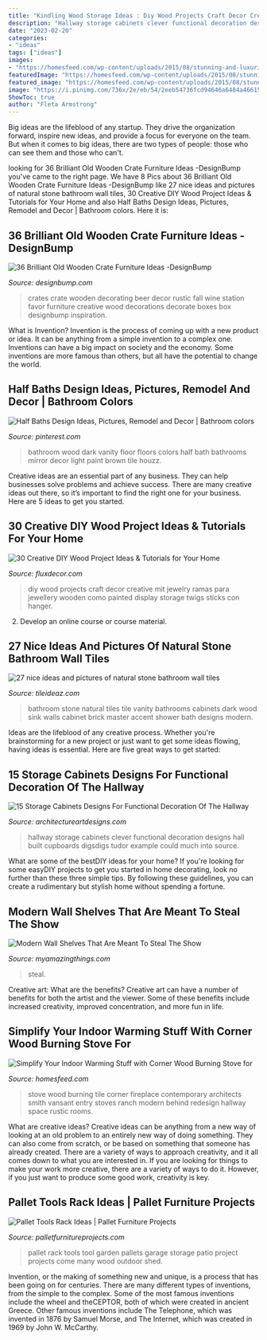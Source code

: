 ```yaml
---
title: "Kindling Wood Storage Ideas : Diy Wood Projects Craft Decor Creative Mit Jewelry Ramas Para Jewellery Wooden Como Painted Display Storage Twigs Sticks Con Hanger"
description: "Hallway storage cabinets clever functional decoration designs hall built cupboards digsdigs tudor example could much into source"
date: "2023-02-20"
categories:
- "ideas"
tags: ["ideas"]
images:
- "https://homesfeed.com/wp-content/uploads/2015/08/stunning-and-luxurious-corner-wood-burning-stove-design-in-hallway-with-storage-and-runner-rug-with-brown-wall-accent-and-bulb-pendants.jpg"
featuredImage: "https://homesfeed.com/wp-content/uploads/2015/08/stunning-and-luxurious-corner-wood-burning-stove-design-in-hallway-with-storage-and-runner-rug-with-brown-wall-accent-and-bulb-pendants.jpg"
featured_image: "https://homesfeed.com/wp-content/uploads/2015/08/stunning-and-luxurious-corner-wood-burning-stove-design-in-hallway-with-storage-and-runner-rug-with-brown-wall-accent-and-bulb-pendants.jpg"
image: "https://i.pinimg.com/736x/2e/eb/54/2eeb54736fcd94646a6484a46615a6ba--bathroom-colors-bathroom-mirrors.jpg"
ShowToc: true
author: "Fleta Armstrong"
---
```



Big ideas are the lifeblood of any startup. They drive the organization forward, inspire new ideas, and provide a focus for everyone on the team. But when it comes to big ideas, there are two types of people: those who can see them and those who can't. 

	

		
looking for 36 Brilliant Old Wooden Crate Furniture Ideas -DesignBump you've came to the right page. We have 8 Pics about 36 Brilliant Old Wooden Crate Furniture Ideas -DesignBump like 27 nice ideas and pictures of natural stone bathroom wall tiles, 30 Creative DIY Wood Project Ideas &amp; Tutorials for Your Home and also Half Baths Design Ideas, Pictures, Remodel and Decor | Bathroom colors. Here it is:
		
    
## 36 Brilliant Old Wooden Crate Furniture Ideas -DesignBump

<img loading=lazy src="https://designbump.com/wp-content/uploads/2015/10/crate09.jpg" onerror="this.onerror=null;this.src='https://tse2.mm.bing.net/th?id=OIP.ywL7SreYT2_Rk7nFWorIXAHaLH&amp;pid=15.1';" alt="36 Brilliant Old Wooden Crate Furniture Ideas -DesignBump">

_Source: designbump.com_

>crates crate wooden decorating beer decor rustic fall wine station favor furniture creative wood decorations decorate boxes box designbump inspiration. 

	

What is Invention?
Invention is the process of coming up with a new product or idea. It can be anything from a simple invention to a complex one. Inventions can have a big impact on society and the economy. Some inventions are more famous than others, but all have the potential to change the world.

    
## Half Baths Design Ideas, Pictures, Remodel And Decor | Bathroom Colors

<img loading=lazy src="https://i.pinimg.com/736x/2e/eb/54/2eeb54736fcd94646a6484a46615a6ba--bathroom-colors-bathroom-mirrors.jpg" onerror="this.onerror=null;this.src='https://tse3.mm.bing.net/th?id=OIP.ij---hLEZRkaejDrFskrpQHaJ4&amp;pid=15.1';" alt="Half Baths Design Ideas, Pictures, Remodel and Decor | Bathroom colors">

_Source: pinterest.com_

>bathroom wood dark vanity floor floors colors half bath bathrooms mirror decor light paint brown tile houzz. 

	

Creative ideas are an essential part of any business. They can help businesses solve problems and achieve success. There are many creative ideas out there, so it’s important to find the right one for your business. Here are 5 ideas to get you started.

    
## 30 Creative DIY Wood Project Ideas &amp; Tutorials For Your Home

<img loading=lazy src="http://fluxdecor.com/wp-content/uploads/2016/11/9-diy-wood-projects.jpg" onerror="this.onerror=null;this.src='https://tse4.mm.bing.net/th?id=OIP.jG-2OdnMNg8bRqIIhUbgVwHaLG&amp;pid=15.1';" alt="30 Creative DIY Wood Project Ideas &amp; Tutorials for Your Home">

_Source: fluxdecor.com_

>diy wood projects craft decor creative mit jewelry ramas para jewellery wooden como painted display storage twigs sticks con hanger. 

	

2. Develop an online course or course material.

    
## 27 Nice Ideas And Pictures Of Natural Stone Bathroom Wall Tiles

<img loading=lazy src="http://www.tileideaz.com/wp-content/uploads/2015/09/uncategorized-amazing-natural-stone-bathroom-accessories-natural-stone-bathroom-accessories-natural-stone-bathroom-accessories-natural-stone-bathroom-wall-natural-stone-bathroom-wall-tile-murals.jpg" onerror="this.onerror=null;this.src='https://tse1.mm.bing.net/th?id=OIP.xEBL6ZWDmGbv0J77p601-wHaK6&amp;pid=15.1';" alt="27 nice ideas and pictures of natural stone bathroom wall tiles">

_Source: tileideaz.com_

>bathroom stone natural tiles tile vanity bathrooms cabinets dark wood sink walls cabinet brick master accent shower bath designs modern. 

	

Ideas are the lifeblood of any creative process. Whether you're brainstorming for a new project or just want to get some ideas flowing, having ideas is essential. Here are five great ways to get started: 

    
## 15 Storage Cabinets Designs For Functional Decoration Of The Hallway

<img loading=lazy src="https://www.architectureartdesigns.com/wp-content/uploads/2015/11/443.jpg" onerror="this.onerror=null;this.src='https://tse2.mm.bing.net/th?id=OIP.53ydOGy9N39cMf3rWT5Z5gHaLI&amp;pid=15.1';" alt="15 Storage Cabinets Designs For Functional Decoration Of The Hallway">

_Source: architectureartdesigns.com_

>hallway storage cabinets clever functional decoration designs hall built cupboards digsdigs tudor example could much into source. 

	

What are some of the bestDIY ideas for your home?
If you're looking for some easyDIY projects to get you started in home decorating, look no further than these three simple tips. By following these guidelines, you can create a rudimentary but stylish home without spending a fortune.

    
## Modern Wall Shelves That Are Meant To Steal The Show

<img loading=lazy src="https://myamazingthings.com/wp-content/uploads/2017/05/wood.jpg" onerror="this.onerror=null;this.src='https://tse3.mm.bing.net/th?id=OIP.K5lGkpJ4tAKaWx-OU26KAwHaHa&amp;pid=15.1';" alt="Modern Wall Shelves That Are Meant To Steal The Show">

_Source: myamazingthings.com_

>steal. 

	

Creative art: What are the benefits?
Creative art can have a number of benefits for both the artist and the viewer. Some of these benefits include increased creativity, improved concentration, and more fun in life.

    
## Simplify Your Indoor Warming Stuff With Corner Wood Burning Stove For

<img loading=lazy src="https://homesfeed.com/wp-content/uploads/2015/08/stunning-and-luxurious-corner-wood-burning-stove-design-in-hallway-with-storage-and-runner-rug-with-brown-wall-accent-and-bulb-pendants.jpg" onerror="this.onerror=null;this.src='https://tse2.mm.bing.net/th?id=OIP.65uc2R1RLNzny1GZ7UbKqAHaLa&amp;pid=15.1';" alt="Simplify Your Indoor Warming Stuff with Corner Wood Burning Stove for">

_Source: homesfeed.com_

>stove wood burning tile corner fireplace contemporary architects smith vansant entry stoves ranch modern behind redesign hallway space rustic rooms. 

	

What are creative ideas?
Creative ideas can be anything from a new way of looking at an old problem to an entirely new way of doing something. They can also come from scratch, or be based on something that someone has already created. There are a variety of ways to approach creativity, and it all comes down to what you are interested in. If you are looking for things to make your work more creative, there are a variety of ways to do it. However, if you just want to produce some good work, creativity is key.

    
## Pallet Tools Rack Ideas | Pallet Furniture Projects

<img loading=lazy src="https://www.palletfurnitureprojects.com/wp-content/uploads/2016/05/Pallet-Tools-Rack.jpg" onerror="this.onerror=null;this.src='https://tse3.mm.bing.net/th?id=OIP.tEKSGO4GT1ixs8VGnG-SawHaJ4&amp;pid=15.1';" alt="Pallet Tools Rack Ideas | Pallet Furniture Projects">

_Source: palletfurnitureprojects.com_

>pallet rack tools tool garden pallets garage storage patio project projects come many wood outdoor shed. 

	

Invention, or the making of something new and unique, is a process that has been going on for centuries. There are many different types of inventions, from the simple to the complex. Some of the most famous inventions include the wheel and theCEPTOR, both of which were created in ancient Greece. Other famous inventions include The Telephone, which was invented in 1876 by Samuel Morse, and The Internet, which was created in 1969 by John W. McCarthy.


